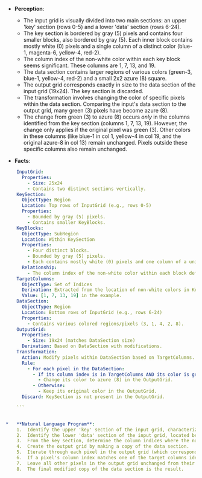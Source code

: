 *   **Perception**:
    *   The input grid is visually divided into two main sections: an upper 'key' section (rows 0-5) and a lower 'data' section (rows 6-24).
    *   The key section is bordered by gray (5) pixels and contains four smaller blocks, also bordered by gray (5). Each inner block contains mostly white (0) pixels and a single column of a distinct color (blue-1, magenta-6, yellow-4, red-2).
    *   The column index of the non-white color within each key block seems significant. These columns are 1, 7, 13, and 19.
    *   The data section contains larger regions of various colors (green-3, blue-1, yellow-4, red-2) and a small 2x2 azure (8) square.
    *   The output grid corresponds exactly in size to the data section of the input grid (19x24). The key section is discarded.
    *   The transformation involves changing the color of specific pixels within the data section. Comparing the input's data section to the output grid, many green (3) pixels have become azure (8).
    *   The change from green (3) to azure (8) occurs *only* in the columns identified from the key section (columns 1, 7, 13, 19). However, the change only applies if the original pixel was green (3). Other colors in these columns (like blue-1 in col 1, yellow-4 in col 19, and the original azure-8 in col 13) remain unchanged. Pixels outside these specific columns also remain unchanged.

*   **Facts**:
    
```yaml
    InputGrid:
      Properties:
        - Size: 25x24
        - Contains two distinct sections vertically.
    KeySection:
      ObjectType: Region
      Location: Top rows of InputGrid (e.g., rows 0-5)
      Properties:
        - Bounded by gray (5) pixels.
        - Contains smaller KeyBlocks.
    KeyBlocks:
      ObjectType: SubRegion
      Location: Within KeySection
      Properties:
        - Four distinct blocks.
        - Bounded by gray (5) pixels.
        - Each contains mostly white (0) pixels and one column of a unique non-white color (1, 6, 4, 2).
      Relationship:
        - The column index of the non-white color within each block defines a TargetColumn.
    TargetColumns:
      ObjectType: Set of Indices
      Derivation: Extracted from the location of non-white colors in KeyBlocks.
      Value: [1, 7, 13, 19] in the example.
    DataSection:
      ObjectType: Region
      Location: Bottom rows of InputGrid (e.g., rows 6-24)
      Properties:
        - Contains various colored regions/pixels (3, 1, 4, 2, 8).
    OutputGrid:
      Properties:
        - Size: 19x24 (matches DataSection size)
      Derivation: Based on DataSection with modifications.
    Transformation:
      Action: Modify pixels within DataSection based on TargetColumns.
      Rule:
        - For each pixel in the DataSection:
          - If its column index is in TargetColumns AND its color is green (3):
            - Change its color to azure (8) in the OutputGrid.
          - Otherwise:
            - Keep its original color in the OutputGrid.
      Discard: KeySection is not present in the OutputGrid.

    ```


*   **Natural Language Program**:
    1.  Identify the upper 'key' section of the input grid, characterized by gray (5) borders enclosing blocks with single colored columns.
    2.  Identify the lower 'data' section of the input grid, located below the key section.
    3.  From the key section, determine the column indices where the non-white colors (blue-1, magenta-6, yellow-4, red-2) appear within their respective blocks. These are the 'target columns'.
    4.  Create the output grid by making a copy of the data section.
    5.  Iterate through each pixel in the output grid (which corresponds to the data section).
    6.  If a pixel's column index matches one of the target columns identified in step 3, *and* that pixel's color in the original data section was green (3), change its color in the output grid to azure (8).
    7.  Leave all other pixels in the output grid unchanged from their color in the data section.
    8.  The final modified copy of the data section is the result.